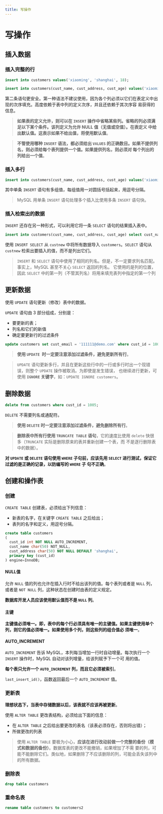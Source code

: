 ```yaml
---
title: 写操作
---
```

# 写操作

## 插入数据
### 插入完整的行
```sql
insert into customers values('xiaoming', 'shanghai', 18);

insert into customers(cust_name, cust_address, cust_age) values('xiaoming', 'shanghai', 18);
```
第二条语句更安全。第一种语法不建议使用，因为各个列必须以它们在表定义中出现的次序填充。高度依赖于表中列的定义次序，并且还依赖于其次序容
易获得的信息。

> **如果表的定义允许，则可以在 `INSERT` 操作中省略某些列。省略的列必须满足以下某个条件。该列定义为允许 NULL 值（无值或空值）。在表定义
中给出默认值。这表示如果不给出值，将使用默认值**。

> **不管使用哪种 `INSERT` 语法，都必须给出 `VALUES` 的正确数目。如果不提供列名，则必须给每个表列提供一个值。如果提供列名，则必须对
每个列出的列给出一个值**。

### 插入多行
```sql
insert into customers(cust_name, cust_address, cust_age) values('xiaoming', 'shanghai', 18), values('xiaoliang', 'shanghai', 18);
```
其中单条 `INSERT` 语句有多组值，每组值用一对圆括号括起来，用逗号分隔。

> MySQL 用单条 `INSERT` 语句处理多个插入比使用多条 `INSERT` 语句快。

### 插入检索出的数据
`INSERT` 还存在另一种形式，可以利用它将一条 `SELECT` 语句的结果插入表中。
```sql
insert into customers(cust_name, cust_address, cust_age) select cust_name, cust_address, cust_age from custnew;
```
使用 `INSERT SELECT` 从 `custnew` 中将所有数据导入 `customers`。`SELECT` 语句从 `custnew` 检索出要插入的值，而不是列出它们。

> `INSERT` 和 `SELECT` 语句中使用了相同的列名。但是，不一定要求列名匹配。事实上，MySQL 甚至不关心 `SELECT` 返回的列名。
它使用的是列的位置，因此 `SELECT` 中的第一列（不管其列名）将用来填充表列中指定的第一个列

## 更新数据
使用 `UPDATE` 语句更新（修改）表中的数据。

`UPDATE` 语句由 3 部分组成，分别是：
- 要更新的表；
- 列名和它们的新值
- 确定要更新行的过滤条件

```sql
update customers set cust_email = '111111@demo.com' where cust_id = 1005;
```

> **使用 `UPDATE `时一定要注意添加过滤条件，避免更新所有行**。

> `UPDATE` 语句更新多行，并且在更新这些行中的一行或多行时出一个现错误，则整个 `UPDATE` 操作被取消。为即使是发生错误，
也继续进行更新，可使用 **`IGNORE` 关键字**，如：`UPDATE IGNORE customers`。

## 删除数据

```sql
delete from customers where cust_id = 1005;
```

`DELETE` 不需要列名或通配符。

> **使用 `DELETE` 时一定要注意添加过滤条件，避免删除所有行**。

> **删除表中所有行使用 `TRUNCATE TABLE` 语句**，它的速度比使用 `delete` 快很多（`TRUNCATE` 实际是删除原来的表并重新创建一个表，而
不是逐行删除表中的数据）。


**对 `UPDATE` 或 `DELETE` 语句使用 `WHERE` 子句前，应该先用 `SELECT` 进行测试，保证它过滤的是正确的记录，以防编写的 `WHERE` 子
句不正确**。

## 创建和操作表
### 创建
`CREATE TABLE` 创建表，必须给出下列信息：
- 新表的名字，在关键字 `CREATE TABLE` 之后给出；
- 表列的名字和定义，用逗号分隔。

```sql
create table customers
(
  cust_id int NOT NULL AUTO_INCREMENT,
  cust_name char(50) NOT_NULL,
  cust_address char(50) NOT NULL DEFAULT 'shanghai',
  primary key (cust_id)
) engine=InnoDB;
```

#### NULL值
允许 `NULL` 值的列也允许在插入行时不给出该列的值。每个表列或者是 `NULL` 列，或者是 `NOT NULL` 列，这种状态在创建时由表的定义规定。

**数据库开发人员应该使用默认值而不是 `NULL` 列**。

#### 主键
**主键值必须唯一。即，表中的每个行必须具有唯一的主键值。如果主键使用单个列，则它的值必须唯一。如果使用多个列，则这些列的组合值必
须唯一**。

#### AUTO_INCREMENT
`AUTO_INCREMENT` 告诉 MySQL，本列每当增加一行时自动增量。每次执行一个 `INSERT` 操作时，MySQL 自动对该列增量，给该列赋予下一个可
用的值。

**每个表只允许一个 `AUTO_INCREMENT` 列，而且它必须被索引**。

`last_insert_id()`，函数返回最后一个 `AUTO_INCREMENT` 值。

### 更新表
**理想状态下，当表中存储数据以后，该表就不应该再被更新**。

使用 `ALTER TABLE` 更改表结构，必须给出下面的信息：
- 在 `ALTER TABLE` 之后给出要更改的表名（该表必须存在，否则将出错）；
- 所做更改的列表

> 使用 `ALTER TABLE` 要极为小心，**应该在进行改动前做一个完整的备份（模式和数据的备份）**。数据库表的更改不能撤销，如果增加了不需
要的列，可能不能删除它们。类似地，如果删除了不应该删除的列，可能会丢失该列中的所有数据。

### 删除表
```sql
drop table customers
```

### 重命名表
```sql
rename table customers to customers2
```